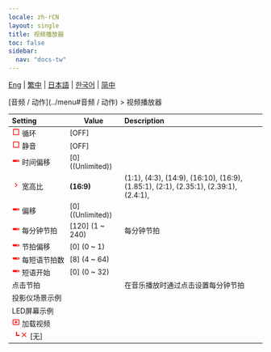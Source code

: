 ```yaml
---
locale: zh-rCN
layout: single
title: 视频播放器
toc: false
sidebar:
  nav: "docs-tw"
---
```

[Eng](/dancexr/menu/2025.4/motion/video_player) | [繁中](/tw/dancexr/menu/2025.4/motion/video_player) | [日本語](/jp/dancexr/menu/2025.4/motion/video_player) | [한국어](/kr/dancexr/menu/2025.4/motion/video_player) | [简中](/zh/dancexr/menu/2025.4/motion/video_player)

[音频 / 动作](../menu#音频 / 动作) > 视频播放器



| Setting | Value | Description |
| :--- | --- | :--- |
|<nobr><img src="/images/icon/ic_check_off.png" alt="check off icon"/> 循环</nobr>| [OFF] | 
|<nobr><img src="/images/icon/ic_check_off.png" alt="check off icon"/> 静音</nobr>| [OFF] | 
|<nobr><img src="/images/icon/ic_slider.png" alt="slider icon"/> 时间偏移</nobr>| [0] ((Unlimited)) | 
|<nobr><img src="/images/icon/ic_chevron.png" alt="chevron icon"/> 宽高比</nobr>| **(16:9)** | (1:1), (4:3), (14:9), (16:10), (16:9), (1.85:1), (2:1), (2.35:1), (2.39:1), (2.4:1),  |
|<nobr><img src="/images/icon/ic_slider.png" alt="slider icon"/> 偏移</nobr>| [0] ((Unlimited)) | 
|<nobr><img src="/images/icon/ic_slider.png" alt="slider icon"/> 每分钟节拍</nobr>| [120] (1 ~ 240) | 每分钟节拍
|<nobr><img src="/images/icon/ic_slider.png" alt="slider icon"/> 节拍偏移</nobr>| [0] (0 ~ 1) | 
|<nobr><img src="/images/icon/ic_slider.png" alt="slider icon"/> 每短语节拍数</nobr>| [8] (4 ~ 64) | 
|<nobr><img src="/images/icon/ic_slider.png" alt="slider icon"/> 短语开始</nobr>| [0] (0 ~ 32) | 
|<nobr> 点击节拍</nobr>|| 在音乐播放时通过点击设置每分钟节拍
|<nobr> 投影仪场景示例</nobr>|| 
|<nobr> LED屏幕示例</nobr>|| 
|<nobr><img src="/images/icon/ic_video.png" alt="video icon"/> 加载视频</nobr>|| 
|<nobr><img src="/images/icon/ic_line_l.png"/><img src="/images/icon/ic_close.png" alt="close icon"/> [无]</nobr>|| 
